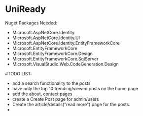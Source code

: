 # UniReady

Nuget Packages Needed:
- Microsoft.AspNetCore.Identity
- Microsoft.AspNetCore.Identity.UI
- Microsoft.AspNetCore.Identity.EntityFrameworkCore
- Microsoft.EntityFrameworkCore
- Microsoft.EntityFrameworkCore.Design
- Microsoft.EntityFrameworkCore.SqlServer
- Microsoft.VisualStudio.Web.CodeGeneration.Design


#TODO LIST:
- add a search functionality to the posts
- have only the top 10 trending/viewed posts on the home page
- add the about, contact pages
- create a Create Post page for admin/users
- Create the article/details("read more") page for the posts.
- 
